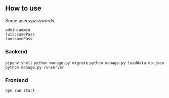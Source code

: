 ## How to use

Some users:passwords

```
admin:admin
luis:samePass
Jon:samePass
```

### Backend

`pipenv shell`
`python manage.py migrate`
`python manage.py loaddata db.json`
`python manage.py runserver`

### Frontend

`npm run start`
